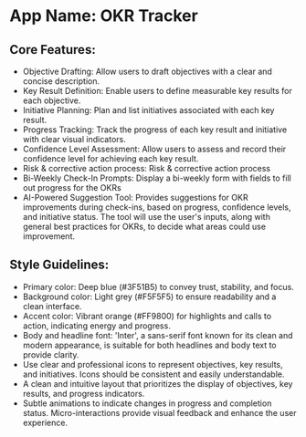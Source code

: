 # **App Name**: OKR Tracker

## Core Features:

- Objective Drafting: Allow users to draft objectives with a clear and concise description.
- Key Result Definition: Enable users to define measurable key results for each objective.
- Initiative Planning: Plan and list initiatives associated with each key result.
- Progress Tracking: Track the progress of each key result and initiative with clear visual indicators.
- Confidence Level Assessment: Allow users to assess and record their confidence level for achieving each key result.
- Risk & corrective action process: Risk & corrective action process
- Bi-Weekly Check-In Prompts: Display a bi-weekly form with fields to fill out progress for the OKRs
- AI-Powered Suggestion Tool: Provides suggestions for OKR improvements during check-ins, based on progress, confidence levels, and initiative status. The tool will use the user's inputs, along with general best practices for OKRs, to decide what areas could use improvement.

## Style Guidelines:

- Primary color: Deep blue (#3F51B5) to convey trust, stability, and focus.
- Background color: Light grey (#F5F5F5) to ensure readability and a clean interface.
- Accent color: Vibrant orange (#FF9800) for highlights and calls to action, indicating energy and progress.
- Body and headline font: 'Inter', a sans-serif font known for its clean and modern appearance, is suitable for both headlines and body text to provide clarity.
- Use clear and professional icons to represent objectives, key results, and initiatives. Icons should be consistent and easily understandable.
- A clean and intuitive layout that prioritizes the display of objectives, key results, and progress indicators.
- Subtle animations to indicate changes in progress and completion status. Micro-interactions provide visual feedback and enhance the user experience.